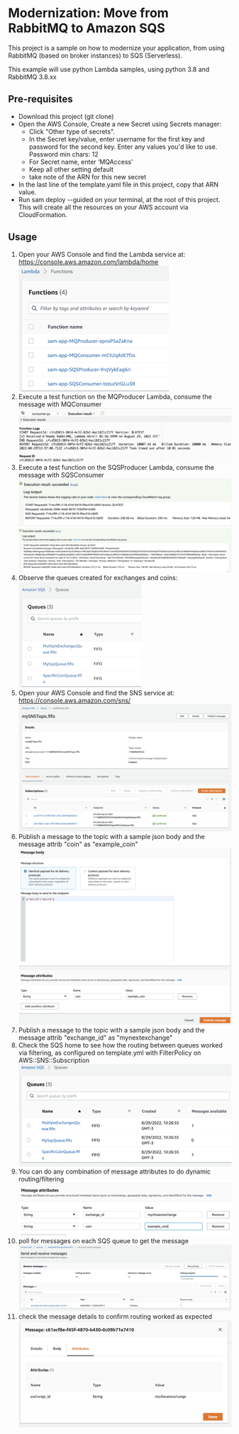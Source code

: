 # Modernization: Move from RabbitMQ to Amazon SQS

This project is a sample on how to modernize your application, from using RabbitMQ (based on broker instances) to SQS (Serverless).

This example will use python Lambda samples, using python 3.8 and RabbitMQ 3.8.xx

## Pre-requisites

- Download this project (git clone)
- Open the AWS Console, Create a new Secret using Secrets manager:
  - Click "Other type of secrets".
  - In the Secret key/value, enter username for the first key and password for the second key. Enter any values you'd like to use. Password min chars: 12
  - For Secret name, enter ‘MQAccess’
  - Keep all other setting default
  - take note of the ARN for this new secret
- In the last line of the template.yaml file in this project, copy that ARN value.
- Run sam deploy --guided on your terminal, at the root of this project. This will create all the resources on your AWS account via CloudFormation.

## Usage

1. Open your AWS Console and find the Lambda service at: https://console.aws.amazon.com/lambda/home
 ![Lambdas](/assets/images/1.lambda%20functions.png)
1. Execute a test function on the MQProducer Lambda, consume the message with MQConsumer
 ![ConsumeMQ](/assets/images/2.consume%20mq.png)
1. Execute a test function on the SQSProducer Lambda, consume the message with SQSConsumer
 ![producesqs](/assets/images/3.produce%20message.png)
 ![consumesqs](/assets/images/4.consume%20message.png)
1. Observe the queues created for exchanges and coins:
 ![allqueues](/assets/images/5.all%20queues.png)
1. Open your AWS Console and find the SNS service at: https://console.aws.amazon.com/sns/
 ![sns](/assets/images/6.topic%20subscriptions.png)
1. Publish a message to the topic with a sample json body and the message attrib "coin" as "example_coin"
 ![publishsns](/assets/images/7.publish%20message.png)
1. Publish a message to the topic with a sample json body and the message attrib "exchange_id" as "mynextexchange"
1. Check the SQS home to see how the routing between queues worked via filtering, as configured on template.yml with FilterPolicy on AWS::SNS::Subscription
 ![sns](/assets/images/8.sent%20Messages.png)
1. You can do any combination of message attributes to do dynamic routing/filtering
 ![combine](/assets/images/9.combine.png)
1. poll for messages on each SQS queue to get the message
 ![poll](/assets/images/10.received%20sqs.png)
1. check the message details to confirm routing worked as expected
 ![read](/assets/images/11.view%20message.png)